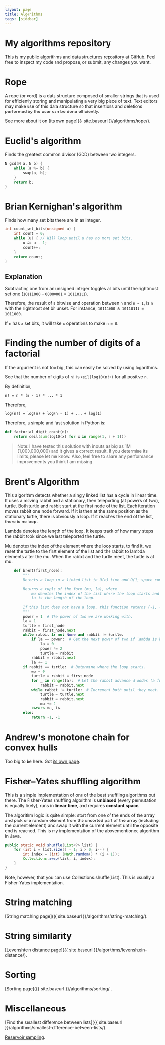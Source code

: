 ```yaml
---
layout: page
title: Algorithms
tags: [sidebar]
---
```


# My algorithms repository

[This](https://github.com/mafagafogigante/algorithms) is my
public algorithms and data structures repository at GitHub. Feel free to
inspect my code and propose, or submit, any changes you want.

# Rope

A rope (or cord) is a data structure composed of smaller strings that is used
for efficiently storing and manipulating a very big piece of text. Text editors
may make use of this data structure so that insertions and deletions performed
by the user can be done efficiently.

See more about it on [its own page]({{ site.baseurl }}/algorithms/rope/).

# Euclid's algorithm

Finds the greatest common divisor (GCD) between two integers.

```cpp
N gcd(N a, N b) {
    while (a %= b) {
        swap(a, b);
    }
    return b;
}
```

# Brian Kernighan's algorithm

Finds how many set bits there are in an integer.

```cpp
int count_set_bits(unsigned u) {
    int count = 0;
    while (u) { // Will loop until u has no more set bits.
        u &= u - 1;
        count++;
    }
    return count;
}
```

## Explanation

Subtracting one from an unsigned integer toggles all bits until the rightmost
set one (`10111000` – `00000001` = `10110111`).

Therefore, the result of a bitwise and operation between `n` and `n – 1`, is
`n` with the rightmost set bit unset. For instance, `10111000 & 10110111 =
1011000`.

If `n` has `x` set bits, it will take `x` operations to make `n = 0`.

# Finding the number of digits of a factorial

If the argument is not too big, this can easily be solved by using logarithms.

See that the number of digits of `n!` is `ceil(log10(n!))` for all positive `n`.

By definition,

    n! = n * (n - 1) * ... * 1

Therefore,

    log(n!) = log(n) + log(n - 1) + ... + log(1)

Therefore, a simple and fast solution in Python is:

```python
def factorial_digit_count(n):
    return ceil(sum(log10(x) for x in range(1, n + 1)))
```

> Note: I have tested this solution with inputs as big as 1M (1,000,000,000) and it gives a correct result. If you determine its limits, please let me know. Also, feel free to share any performance improvements you think I am missing.

# Brent's Algorithm

This algorithm detects whether a singly linked list has a cycle in linear time.
It uses a moving rabbit and a stationary, then teleporting (at powers of two), turtle.
Both turtle and rabbit start at the first node of the list.
Each iteration moves rabbit one node forward.
If it is then at the same position as the stationary turtle, there is obviously a loop.
If it reaches the end of the list, there is no loop.

Lambda denotes the length of the loop.
It keeps track of how many steps the rabbit took since we last teleported the turtle.

Mu denotes the index of the element where the loop starts, to find it, we reset the turtle to the first element of the list and the rabbit to lambda elements after the mu.
When the rabbit and the turtle meet, the turtle is at mu.

```python
    def brent(first_node):
        """
        Detects a loop in a linked list in O(n) time and O(1) space complexity.
    
        Returns a tuple of the form (mu, la), where
            mu denotes the index of the list where the loop starts and
            la is the length of the loop.
    
        If this list does not have a loop, this function returns (-1, -1).
        """
        power = 1  # The power of two we are working with.
        la = 1
        turtle = first_node
        rabbit = first_node.next
        while rabbit is not None and rabbit != turtle:
            if la == power:  # Get the next power of two if lambda is big enough.
                la = 0
                power *= 2
                turtle = rabbit
            rabbit = rabbit.next
            la += 1
        if rabbit == turtle:  # Determine where the loop starts.
            mu = 0
            turtle = rabbit = first_node
            for _ in range(la):  # Let the rabbit advance λ nodes (a full cycle).
                rabbit = rabbit.next
            while rabbit != turtle:  # Increment both until they meet.
                turtle = turtle.next
                rabbit = rabbit.next
                mu += 1
            return mu, la
        else:
            return -1, -1
```

# Andrew's monotone chain for convex hulls

Too big to be here. Got [its own page](/algorithms/andrew-monotone-chain-for-convex-hulls/).

# Fisher–Yates shuffling algorithm

This is a simple implementation of one of the best shuffling algorithms out
there. The Fisher-Yates shuffling algorithm is **unbiased** (every permutation
is equally likely), runs in **linear time**, and requires **constant space**.

The algorithm logic is quite simple: start from one of the ends of the array and
pick one random element from the unsorted part of the array (including the
current element) and swap it with the current element until the opposite end is
reached. This is my implementation of the abovementioned algorithm in Java.

```java
public static void shuffle(List<?> list) {
    for (int i = list.size() - 1; i > 0; i--) {
        int index = (int) (Math.random() * (i + 1));
        Collections.swap(list, i, index);
    }
}
```

Note, however, that you can use Collections.shuffle(List). This is usually a
Fisher-Yates implementation.

# String matching

[String matching page]({{ site.baseurl }}/algorithms/string-matching/).

# String similarity

[Levenshtein distance page]({{ site.baseurl }}/algorithms/levenshtein-distance/).

# Sorting

[Sorting page]({{ site.baseurl }}/algorithms/sorting/).

# Miscellaneous

[Find the smallest difference between lists]({{ site.baseurl }}/algorithms/smallest-difference-between-lists/).

[Reservoir sampling](/algorithms/reservoir-sampling/).

